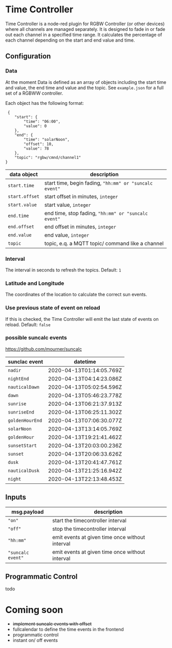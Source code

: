 # Time Controller

Time Controller is a node-red plugin for RGBW Controller (or other devices) where all channels are managed separately. It is designed to fade in or fade out each channel in a specified time range. It calculates the percentage of each channel depending on the start and end value and time.

## Configuration

### Data

At the moment Data is defined as an array of objects including the start time and value, the end time and value and the topic. See `example.json` for a full set of a RGBWW controller.

Each object has the following format:   

     {
        "start": {
            "time": "06:00",
            "value": 0
        },
        "end": {
            "time": "solarNoon",
            "offset": 10,
            "value": 78
        },
        "topic": "rgbw/cmnd/channel1"
    }

| data object    | description                                                 |
| -------------- | ----------------------------------------------------------- |
| `start.time`   | start time, begin fading, `"hh:mm" or "suncalc event"`      |
| `start.offset` | start offset in minutes, `integer`                          |
| `start.value`  | start value, `integer`                                      |
| `end.time`     | end time, stop fading, `"hh:mm" or "suncalc event"`         |
| `end.offset`   | end offset in minutes, `integer`                            |
| `end.value`    | end value, `integer`                                        |
| `topic`        | topic, e.q. a MQTT topic/ command like a channel            |

### Interval

The interval in seconds to refresh the topics. Default: `1`   

### Latitude and Longitude

The coordinates of the location to calculate the correct sun events.

### Use previous state of event on reload

If this is checked, the Time Controller will emit the last state of events on reload. Default: `false`    

### possible suncalc events

https://github.com/mourner/suncalc

| sunclac event    | datetime                 |
| ---------------- | ------------------------ |
| `nadir`          | 2020-04-13T01:14:05.769Z |
| `nightEnd`       | 2020-04-13T04:14:23.086Z |
| `nauticalDawn`   | 2020-04-13T05:02:54.596Z |
| `dawn`           | 2020-04-13T05:46:23.778Z |
| `sunrise`        | 2020-04-13T06:21:37.913Z |
| `sunriseEnd`     | 2020-04-13T06:25:11.302Z |
| `goldenHourEnd`  | 2020-04-13T07:06:30.077Z |
| `solarNoon`      | 2020-04-13T13:14:05.769Z |
| `goldenHour`     | 2020-04-13T19:21:41.462Z |
| `sunsetStart`    | 2020-04-13T20:03:00.236Z |
| `sunset`         | 2020-04-13T20:06:33.626Z |
| `dusk`           | 2020-04-13T20:41:47.761Z |
| `nauticalDusk`   | 2020-04-13T21:25:16.942Z |
| `night`          | 2020-04-13T22:13:48.453Z |

## Inputs

| msg.payload       | description                                       |
| ----------------- | ------------------------------------------------- |
| `"on"`            | start the timecontroller interval                 |
| `"off"`           | stop the timecontroller interval                  |
| `"hh:mm"`         | emit events at given time once without interval   |
| `"suncalc event"` | emit events at given time once without interval   | 

## Programmatic Control

todo


# Coming soon

- ~~implement suncalc events with offset~~
- fullcalendar to define the time events in the frontend
- programmatic control
- instant on/ off events
